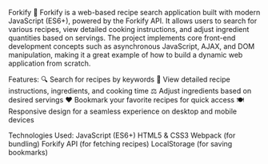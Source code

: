 Forkify 🍴
Forkify is a web-based recipe search application built with modern JavaScript (ES6+), powered by the Forkify API. It allows users to search for various recipes, view detailed cooking instructions, and adjust ingredient quantities based on servings. The project implements core front-end development concepts such as asynchronous JavaScript, AJAX, and DOM manipulation, making it a great example of how to build a dynamic web application from scratch.

Features:
🔍 Search for recipes by keywords
📜 View detailed recipe instructions, ingredients, and cooking time
⚖️ Adjust ingredients based on desired servings
❤️ Bookmark your favorite recipes for quick access
🍽️ Responsive design for a seamless experience on desktop and mobile devices

Technologies Used:
JavaScript (ES6+)
HTML5 & CSS3
Webpack (for bundling)
Forkify API (for fetching recipes)
LocalStorage (for saving bookmarks)
